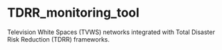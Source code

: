 # TDRR_monitoring_tool
Television White Spaces (TVWS) networks integrated with Total Disaster Risk Reduction (TDRR) frameworks. 
